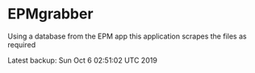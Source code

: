 # EPMgrabber
Using a database from the EPM app this application scrapes the files as required


Latest backup: Sun Oct 6 02:51:02 UTC 2019
